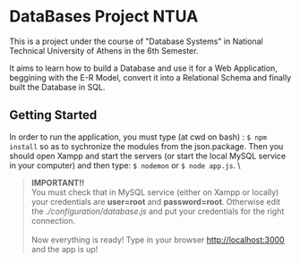 # DataBases Project NTUA

  This is a project under the course of "Database Systems" in National Technical University of Athens in the 6th Semester.
  
  It aims to learn how to build a Database and use it for a Web Application, beggining with the E-R Model, convert it into a Relational Schema and finally built the Database in SQL.
  
  ## Getting Started
  In order to run the application, you must type (at cwd on bash) : `$ npm install` so as to sychronize the modules from the json.package.
  Then you should open Xampp and start the servers (or start the local MySQL service in your computer) and then type: `$ nodemon` or  `$ node app.js`. \
  >**IMPORTANT!!** \
  You must check that in MySQL service (either on Xampp or locally) your credentials are **user=root** and **password=root**.     Otherwise edit the *./configuration/database.js* and put your credentials for the right connection.\
  \
  Now everything is ready! Type in your browser <http://localhost:3000> and the app is up!
  
  ## 
    
